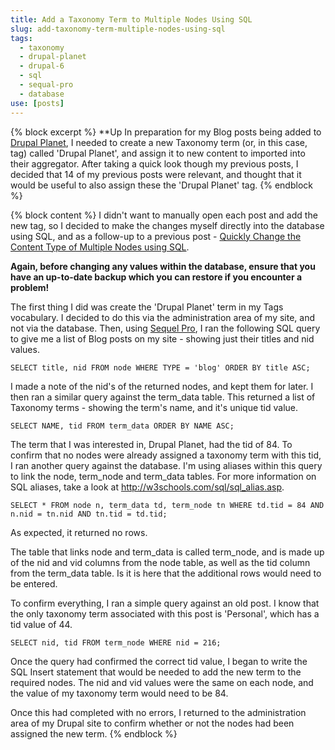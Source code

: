 ```yaml
---
title: Add a Taxonomy Term to Multiple Nodes Using SQL
slug: add-taxonomy-term-multiple-nodes-using-sql
tags:
  - taxonomy
  - drupal-planet
  - drupal-6
  - sql
  - sequal-pro
  - database
use: [posts]
---
```

{% block excerpt %}
**Up
In preparation for my Blog posts being added to [Drupal Planet](http://drupal.org/planet), I needed to create a new Taxonomy term (or, in this case, tag) called 'Drupal Planet', and assign it to new content to imported into their aggregator. After taking a quick look though my previous posts, I decided that 14 of my previous posts were relevant, and thought that it would be useful to also assign these the 'Drupal Planet' tag.
{% endblock %}

{% block content %}
I didn't want to manually open each post and add the new tag, so I decided to make the changes myself directly into the database using SQL, and as a follow-up to a previous post - [Quickly Change the Content Type of Multiple Nodes using SQL](/blog/change-content-type-multiple-nodes-using-sql/).

**Again, before changing any values within the database, ensure that you have an up-to-date backup which you can restore if you encounter a problem!**

The first thing I did was create the 'Drupal Planet' term in my Tags vocabulary. I decided to do this via the administration area of my site, and not via the database. Then, using [Sequel Pro](http://www.sequelpro.com), I ran the following SQL query to give me a list of Blog posts on my site - showing just their titles and nid values.

```language-sql
SELECT title, nid FROM node WHERE TYPE = 'blog' ORDER BY title ASC;
```

I made a note of the nid's of the returned nodes, and kept them for later. I then ran a similar query against the term_data table. This returned a list of Taxonomy terms - showing the term's name, and it's unique tid value.

```language-sql
SELECT NAME, tid FROM term_data ORDER BY NAME ASC;
```

The term that I was interested in, Drupal Planet, had the tid of 84. To confirm that no nodes were already assigned a taxonomy term with this tid, I ran another query against the database. I'm using aliases within this query to link the node, term_node and term_data tables. For more information on SQL aliases, take a look at <http://w3schools.com/sql/sql_alias.asp>.

```language-sql
SELECT * FROM node n, term_data td, term_node tn WHERE td.tid = 84 AND n.nid = tn.nid AND tn.tid = td.tid;
```

As expected, it returned no rows.

The table that links node and term_data is called term_node, and is made up of the nid and vid columns from the node table, as well as the tid column from the term_data table. Is it is here that the additional rows would need to be entered.

To confirm everything, I ran a simple query against an old post. I know that the only taxonomy term associated with this post is 'Personal', which has a tid value of 44.

```language-sql
SELECT nid, tid FROM term_node WHERE nid = 216;
```

Once the query had confirmed the correct tid value, I began to write the SQL Insert statement that would be needed to add the new term to the required nodes. The nid and vid values were the same on each node, and the value of my taxonomy term would need to be 84.

Once this had completed with no errors, I returned to the administration area of my Drupal site to confirm whether or not the nodes had been assigned the new term.
{% endblock %}
